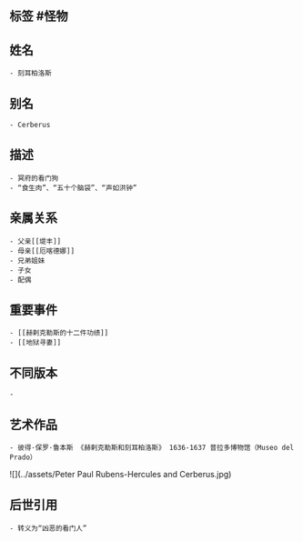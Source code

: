## 标签  #怪物
## 姓名
	- 刻耳柏洛斯
## 别名
	- Cerberus
## 描述
	- 冥府的看门狗
	- “食生肉”、“五十个脑袋”、“声如洪钟”
## 亲属关系
	- 父亲[[堤丰]]
	- 母亲[[厄喀德娜]]
	- 兄弟姐妹
	- 子女
	- 配偶
## 重要事件
	- [[赫剌克勒斯的十二件功绩]]
	- [[地狱寻妻]]
## 不同版本
	-
## 艺术作品
	- 彼得·保罗·鲁本斯 《赫剌克勒斯和刻耳柏洛斯》 1636-1637 普拉多博物馆（Museo del Prado）
 ![](../assets/Peter Paul Rubens-Hercules and Cerberus.jpg)
## 后世引用
	- 转义为“凶恶的看门人”
